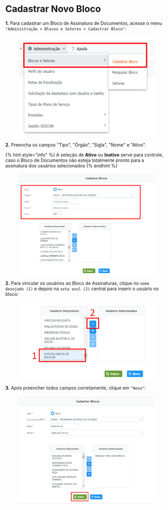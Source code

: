 # Cadastrar Novo Bloco

**1.** Para cadastrar um Bloco de Assinatura de Documentos, acesse o menu `"Administração > Blocos e Setores > Cadastrar Bloco"`:

<figure><img src="../../../.gitbook/assets/image (148).png" alt=""><figcaption></figcaption></figure>

**2.** Preencha os campos "Tipo", "Órgão", "Sigla", "Nome" e "Ativo".

{% hint style="info" %}
A seleção de **Ativo** ou **Inativo** serve para controle, caso o Bloco de Documentos não esteja totalmente pronto para a assinatura dos usuários selecionados
{% endhint %}

<figure><img src="../../../.gitbook/assets/image (188).png" alt=""><figcaption></figcaption></figure>

**2.**  Para vincular os usuários ao Bloco de Assinaturas, clique no `nome desejado (1)` e depois na `seta azul (2)` central para inserir o usuário no bloco:

<figure><img src="../../../.gitbook/assets/image (236).png" alt=""><figcaption></figcaption></figure>

**3.** Após preencher todos campos corretamente, clique em `"Novo"`:

<figure><img src="../../../.gitbook/assets/image (88).png" alt=""><figcaption></figcaption></figure>
